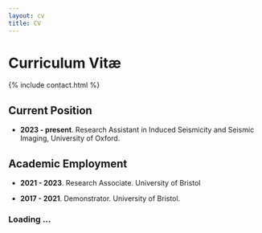 ```yaml
---
layout: cv
title: CV
---
```


# Curriculum Vitæ

{% include contact.html %}

## Current Position
- **2023 - present**. Research Assistant in Induced Seismicity and Seismic Imaging, University of Oxford. 

## Academic Employment

- **2021 - 2023**. Research Associate. University of Bristol

- **2017 - 2021**. Demonstrator. University of Bristol. 

### Loading ...

<!-- ## Section

Lorem ipsum dolor sit amet, consectetur adipiscing elit, sed do eiusmod tempor incididunt ut labore et dolore magna aliqua.

* Ut enim ad minim veniam
* Quis nostrud exercitation
* Ullamco laboris nisi
* Ut aliquip ex ea commodo consequat

### Subsection

Duis aute irure dolor in reprehenderit in voluptate velit esse cillum dolore eu fugiat nulla pariatur. Excepteur sint occaecat cupidatat non proident, sunt in culpa qui officia deserunt mollit anim id est laborum. -->

